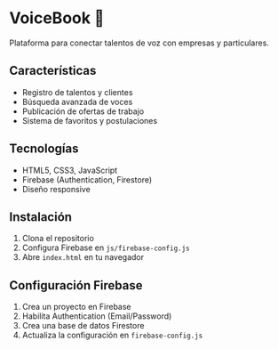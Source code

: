 # VoiceBook 🎤

Plataforma para conectar talentos de voz con empresas y particulares.

## Características

- Registro de talentos y clientes
- Búsqueda avanzada de voces
- Publicación de ofertas de trabajo
- Sistema de favoritos y postulaciones

## Tecnologías

- HTML5, CSS3, JavaScript
- Firebase (Authentication, Firestore)
- Diseño responsive

## Instalación

1. Clona el repositorio
2. Configura Firebase en `js/firebase-config.js`
3. Abre `index.html` en tu navegador

## Configuración Firebase

1. Crea un proyecto en Firebase
2. Habilita Authentication (Email/Password)
3. Crea una base de datos Firestore
4. Actualiza la configuración en `firebase-config.js`

